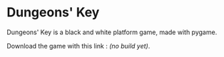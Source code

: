 # Dungeons' Key

Dungeons' Key is a black and white platform game, made with pygame.

Download the game with this link : _(no build yet)_.
